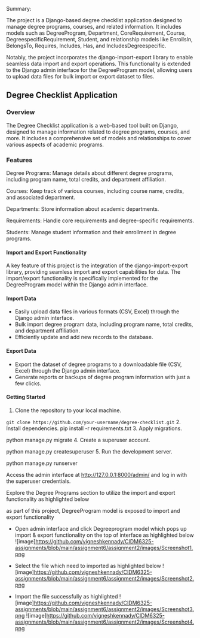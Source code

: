 Summary:

The project is a Django-based degree checklist application designed to manage degree programs, courses, and related information. It includes models such as DegreeProgram, Department, CoreRequirement, Course, DegreespecificRequirement, Student, and relationship models like EnrollsIn, BelongsTo, Requires, Includes, Has, and IncludesDegreespecific.

Notably, the project incorporates the django-import-export library to enable seamless data import and export operations. This functionality is extended to the Django admin interface for the DegreeProgram model, allowing users to upload data files for bulk import or export dataset to files.

## Degree Checklist Application
### Overview
The Degree Checklist application is a web-based tool built on Django, designed to manage information related to degree programs, courses, and more. It includes a comprehensive set of models and relationships to cover various aspects of academic programs.

### Features
Degree Programs: Manage details about different degree programs, including program name, total credits, and department affiliation.

Courses: Keep track of various courses, including course name, credits, and associated department.

Departments: Store information about academic departments.

Requirements: Handle core requirements and degree-specific requirements.

Students: Manage student information and their enrollment in degree programs.

#### Import and Export Functionality
A key feature of this project is the integration of the django-import-export library, providing seamless import and export capabilities for data. The import/export functionality is specifically implemented for the DegreeProgram model within the Django admin interface.

#### Import Data
- Easily upload data files in various formats (CSV, Excel) through the Django admin interface.
- Bulk import degree program data, including program name, total credits, and department affiliation.
- Efficiently update and add new records to the database.

#### Export Data
- Export the dataset of degree programs to a downloadable file (CSV, Excel) through the Django admin interface.
- Generate reports or backups of degree program information with just a few clicks.

#### Getting Started
1. Clone the repository to your local machine.


`git clone https://github.com/your-username/degree-checklist.git`
2. Install dependencies.
pip install -r requirements.txt
3. Apply migrations.


python manage.py migrate
4. Create a superuser account.


python manage.py createsuperuser
5. Run the development server.


python manage.py runserver

Access the admin interface at http://127.0.0.1:8000/admin/ and log in with the superuser credentials.

Explore the Degree Programs section to utilize the import and export functionality as highlighted below

as part of this project, DegreeProgram model is exposed to import and export functionality

- Open admin interface and click Degreeprogram model which pops up import & export functionality on the top of interface as highlighted below
![image]https://github.com/vigneshkennady/CIDM6325-assignments/blob/main/assignment6/assignment2/images/Screenshot1.png
- Select the file which need to imported as highlighted below
![image]https://github.com/vigneshkennady/CIDM6325-assignments/blob/main/assignment6/assignment2/images/Screenshot2.png

- Import the file successfully as highlighted
![image]https://github.com/vigneshkennady/CIDM6325-assignments/blob/main/assignment6/assignment2/images/Screenshot3.png
![image]https://github.com/vigneshkennady/CIDM6325-assignments/blob/main/assignment6/assignment2/images/Screenshot4.png


